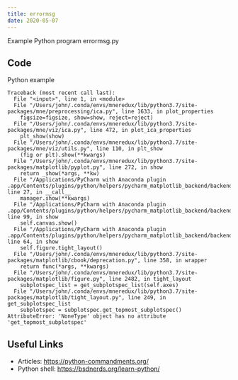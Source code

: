```yaml
---
title: errormsg
date: 2020-05-07
---
```

Example Python program errormsg.py


## Code

Python example

    Traceback (most recent call last):
      File "<input>", line 1, in <module>
      File "/Users/john/.conda/envs/mneredux/lib/python3.7/site-packages/mne/preprocessing/ica.py", line 1633, in plot_properties
        figsize=figsize, show=show, reject=reject)
      File "/Users/john/.conda/envs/mneredux/lib/python3.7/site-packages/mne/viz/ica.py", line 472, in plot_ica_properties
        plt_show(show)
      File "/Users/john/.conda/envs/mneredux/lib/python3.7/site-packages/mne/viz/utils.py", line 110, in plt_show
        (fig or plt).show(**kwargs)
      File "/Users/john/.conda/envs/mneredux/lib/python3.7/site-packages/matplotlib/pyplot.py", line 272, in show
        return _show(*args, **kw)
      File "/Applications/PyCharm with Anaconda plugin .app/Contents/plugins/python/helpers/pycharm_matplotlib_backend/backend_interagg.py", line 27, in __call__
        manager.show(**kwargs)
      File "/Applications/PyCharm with Anaconda plugin .app/Contents/plugins/python/helpers/pycharm_matplotlib_backend/backend_interagg.py", line 99, in show
        self.canvas.show()
      File "/Applications/PyCharm with Anaconda plugin .app/Contents/plugins/python/helpers/pycharm_matplotlib_backend/backend_interagg.py", line 64, in show
        self.figure.tight_layout()
      File "/Users/john/.conda/envs/mneredux/lib/python3.7/site-packages/matplotlib/cbook/deprecation.py", line 358, in wrapper
        return func(*args, **kwargs)
      File "/Users/john/.conda/envs/mneredux/lib/python3.7/site-packages/matplotlib/figure.py", line 2482, in tight_layout
        subplotspec_list = get_subplotspec_list(self.axes)
      File "/Users/john/.conda/envs/mneredux/lib/python3.7/site-packages/matplotlib/tight_layout.py", line 249, in get_subplotspec_list
        subplotspec = subplotspec.get_topmost_subplotspec()
    AttributeError: 'NoneType' object has no attribute 'get_topmost_subplotspec'
    

## Useful Links

- Articles: https://python-commandments.org/
- Python shell: https://bsdnerds.org/learn-python/

